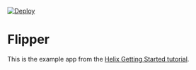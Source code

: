 [![Deploy](https://www.herokucdn.com/deploy/button.svg)](https://heroku.com/deploy?template=https://github.com/tildeio/helix-flipper/tree/master)

# Flipper

This is the example app from the [Helix Getting Started tutorial](https://usehelix.com/getting_started).